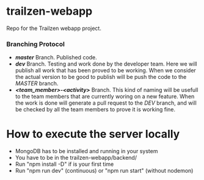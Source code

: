 # trailzen-webapp

Repo for the Trailzen webapp project.


### Branching Protocol

- ***master*** Branch. Published code.
- ***dev*** Branch. Testing and work done by the developer team. Here we will publish all work 
that has been proved to be working. When we consider the actual version to be good to publish 
will be push the code to the *MASTER* branch.
- ***<team_member>-\<activity>*** Branch. This kind of naming will be usefull to the team members 
that are currently woring on a new feature. When the work is done will generate a pull request 
to the *DEV* branch, and will be checked by all the team members to prove it is working fine.

# How to execute the server locally

- MongoDB has to be installed and running in your system
- You have to be in the trailzen-webapp/backend/
- Run "npm install -D" if is your first time
- Run "npm run dev" (continuous) or "npm run start" (without nodemon)
